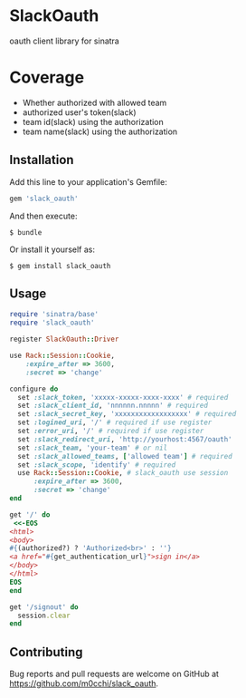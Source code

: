 # SlackOauth

oauth client library for sinatra

# Coverage
- Whether authorized with allowed team
- authorized user's token(slack)
- team id(slack) using the authorization
- team name(slack) using the authorization

## Installation

Add this line to your application's Gemfile:

```ruby
gem 'slack_oauth'
```

And then execute:

    $ bundle

Or install it yourself as:

    $ gem install slack_oauth

## Usage

```ruby
require 'sinatra/base'
require 'slack_oauth'

register SlackOauth::Driver

use Rack::Session::Cookie,
    :expire_after => 3600,
    :secret => 'change'

configure do
  set :slack_token, 'xxxxx-xxxxx-xxxx-xxxx' # required
  set :slack_client_id, 'nnnnnn.nnnnn' # required
  set :slack_secret_key, 'xxxxxxxxxxxxxxxxxx' # required
  set :logined_uri, '/' # required if use register
  set :error_uri, '/' # required if use register
  set :slack_redirect_uri, 'http://yourhost:4567/oauth'
  set :slack_team, 'your-team' # or nil
  set :slack_allowed_teams, ['allowed team'] # required
  set :slack_scope, 'identify' # required
  use Rack::Session::Cookie, # slack_oauth use session
      :expire_after => 3600,
      :secret => 'change'
end

get '/' do
 <<-EOS
<html>
<body>
#{(authorized?) ? 'Authorized<br>' : ''}
<a href="#{get_authentication_url}">sign in</a>
</body>
</html>
EOS
end

get '/signout' do
  session.clear
end

```


## Contributing

Bug reports and pull requests are welcome on GitHub at https://github.com/m0cchi/slack_oauth.
